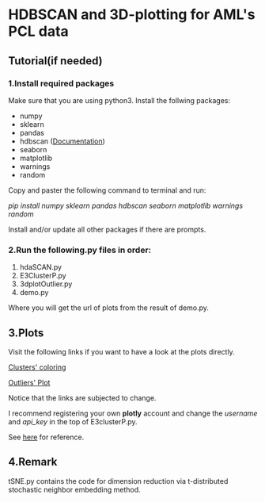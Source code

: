 # HDBSCAN and 3D-plotting for AML's PCL data

## Tutorial(if needed)

### 1.Install required packages
Make sure that you are using python3.
Install the follwing packages:
* numpy
* sklearn
* pandas
* hdbscan  ([Documentation](http://hdbscan.readthedocs.io/en/latest/how_hdbscan_works.html))
* seaborn
* matplotlib
* warnings
* random

Copy and paster the following command to terminal and run:

_pip install numpy sklearn pandas hdbscan seaborn matplotlib warnings random_

Install and/or update all other packages if there are prompts.

### 2.Run the following.py files in order:

1. hdaSCAN.py
2. E3ClusterP.py
3. 3dplotOutlier.py
4. demo.py

Where you will get the url of plots from the result of demo.py.

## 3.Plots
Visit the following links if you want to have a look at the plots directly.

[Clusters' coloring](https://plot.ly/~SakuraNene/8)

[Outliers' Plot](https://plot.ly/~SakuraNene/10)

Notice that the links are subjected to change.

I recommend registering your own **plotly** account and change the _username_ and *api_key* in the top of E3clusterP.py.

See [here](https://plot.ly/python/getting-started/#initialization-for-online-plotting) for reference.

## 4.Remark

tSNE.py contains the code for dimension reduction via t-distributed stochastic neighbor embedding method.
